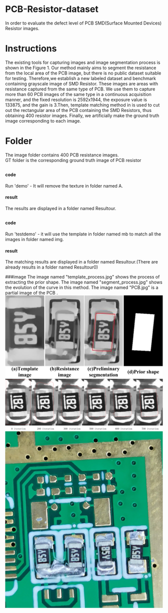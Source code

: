 # PCB-Resistor-dataset
In order to evaluate the defect level of PCB SMD(Surface Mounted Devices) Resistor images.

# Instructions
The existing tools for capturing images and image segmentation process is shown in the Figure 1. Our method mainly aims to segment the resistance from the local area of the PCB image, but there is no public dataset suitable for testing. Therefore,we establish a new labeled dataset and benchmark containing grayscale image of SMD Resistor. These images are areas with resistance captured from the same type of PCB.
We use them to capture more than 60 PCB images of the same type in a continuous acquisition manner, and the fixed resolution is 2592x1944, the exposure value is 133875, and the gain is 3.Then, template matching method in is used to cut out the rectangular area of the PCB containing the SMD Resistors, thus obtaining 400 resistor images. Finally, we artificially make the ground truth image corresponding to each image.
# Folder
The image folder contains 400 PCB resistance images.  
GT folder is the corresponding ground truth image of PCB resistor
## 

#### code

Run 'demo' - It will remove the texture in folder named A.

#### result

The  results are displayed in a folder named Resultour.
 
## 

#### code

Run 'testdemo' - it will use the template in folder named mb to match all the images in folder named img.

#### result

The matching results are displayed in a folder named Resultour.
​(There are already results in a folder named Resultour0)

###image
The image named "template_process.jpg" shows the process of extracting the prior shape.
The image named "segment_process.jpg" shows the evolution of the curve in this method.
The image named "PCB.jpg" is a partial image of the PCB .
![template_process](https://github.com/lyh111222/PCB-Resistor-dataset/blob/main/Template%20matching/template_process.jpg)
![segment_process](https://github.com/lyh111222/PCB-Resistor-dataset/blob/main/Template%20matching/segment_process.jpg)
![PCB.jpg](https://github.com/lyh111222/PCB-Resistor-dataset/blob/main/Template%20matching/PCB.jpg)

